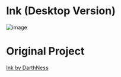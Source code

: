 # Ink (Desktop Version)
![image](https://user-images.githubusercontent.com/92550746/165196586-71974f74-cae1-477a-a9c4-bf177bb81b0f.png)
# Original Project
[Ink by DarthNess](https://github.com/darth-ness/Ink)
